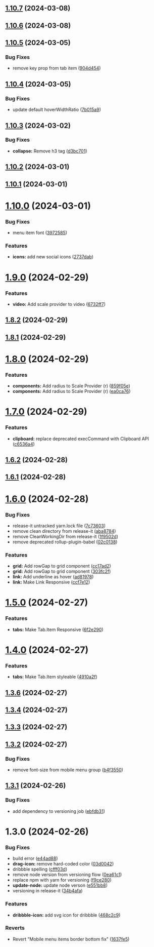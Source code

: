 

## [1.10.7](https://github.com/red-ninjas/himalaya-ui/compare/v1.10.6...v1.10.7) (2024-03-08)

## [1.10.6](https://github.com/red-ninjas/himalaya-ui/compare/v1.10.5...v1.10.6) (2024-03-08)

## [1.10.5](https://github.com/red-ninjas/himalaya-ui/compare/v1.10.4...v1.10.5) (2024-03-05)


### Bug Fixes

* remove key prop from tab item ([904d454](https://github.com/red-ninjas/himalaya-ui/commit/904d4542682d9f1c6289c0c04cb6cd4d46263862))

## [1.10.4](https://github.com/red-ninjas/himalaya-ui/compare/v1.10.3...v1.10.4) (2024-03-05)


### Bug Fixes

* update default hoverWidthRatio ([7b015a9](https://github.com/red-ninjas/himalaya-ui/commit/7b015a9568f84bf3ca2e424d0a441663ebfb0754))

## [1.10.3](https://github.com/red-ninjas/himalaya-ui/compare/v1.10.2...v1.10.3) (2024-03-02)


### Bug Fixes

* **collapse:** Remove h3 tag ([d3bc701](https://github.com/red-ninjas/himalaya-ui/commit/d3bc7017bbb3e31441090d6a99d1bf1e8b848d4e))

## [1.10.2](https://github.com/red-ninjas/himalaya-ui/compare/v1.10.1...v1.10.2) (2024-03-01)

## [1.10.1](https://github.com/red-ninjas/himalaya-ui/compare/v1.10.0...v1.10.1) (2024-03-01)

# [1.10.0](https://github.com/red-ninjas/himalaya-ui/compare/v1.9.0...v1.10.0) (2024-03-01)


### Bug Fixes

* menu item font ([3972585](https://github.com/red-ninjas/himalaya-ui/commit/3972585a9ecfd271f7111cf08969284dd6244906))


### Features

* **icons:** add new social icons ([2737dab](https://github.com/red-ninjas/himalaya-ui/commit/2737dab59686145ddc6f87193629a7251a14720a))

# [1.9.0](https://github.com/red-ninjas/himalaya-ui/compare/v1.8.2...v1.9.0) (2024-02-29)


### Features

* **video:** Add scale provider to video ([6732ff7](https://github.com/red-ninjas/himalaya-ui/commit/6732ff7ef1c0e56c106eed8314b897da49fdc157))

## [1.8.2](https://github.com/red-ninjas/himalaya-ui/compare/v1.8.1...v1.8.2) (2024-02-29)

## [1.8.1](https://github.com/red-ninjas/himalaya-ui/compare/v1.8.0...v1.8.1) (2024-02-29)

# [1.8.0](https://github.com/red-ninjas/himalaya-ui/compare/v1.7.0...v1.8.0) (2024-02-29)


### Features

* **components:** Add radius to Scale Provider (r) ([859f05e](https://github.com/red-ninjas/himalaya-ui/commit/859f05e0e0ffc0d2420e32db4a6623a4a3e9f3a0))
* **components:** Add radius to Scale Provider (r) ([ea0ca76](https://github.com/red-ninjas/himalaya-ui/commit/ea0ca761566f43c0c9e2be3d13f82438e1bc5054))

# [1.7.0](https://github.com/red-ninjas/himalaya-ui/compare/v1.6.2...v1.7.0) (2024-02-29)


### Features

* **clipboard:** replace deprecated execCommand with Clipboard API ([c6536a4](https://github.com/red-ninjas/himalaya-ui/commit/c6536a41f3ada71c8d2f2bd281251d9c2e346908))

## [1.6.2](https://github.com/red-ninjas/himalaya-ui/compare/v1.6.1...v1.6.2) (2024-02-28)

## [1.6.1](https://github.com/red-ninjas/himalaya-ui/compare/v1.6.0...v1.6.1) (2024-02-28)

# [1.6.0](https://github.com/red-ninjas/himalaya-ui/compare/v1.5.0...v1.6.0) (2024-02-28)


### Bug Fixes

* release-it untracked yarn.lock file ([7c73603](https://github.com/red-ninjas/himalaya-ui/commit/7c73603263b2b847cfe09c96252aecfe2252b798))
* remove clean directory from release-it ([aba8784](https://github.com/red-ninjas/himalaya-ui/commit/aba8784e4a4a992fdb65640d1587bc24a69fe310))
* remove CleanWorkingDir from release-it ([1f9502d](https://github.com/red-ninjas/himalaya-ui/commit/1f9502de72976da9ae2c2fe11523765cb0c75e91))
* remove deprecated rollup-plugin-babel ([02c0138](https://github.com/red-ninjas/himalaya-ui/commit/02c01383c7e014bec7105d235e4d6662d17c5a89))


### Features

* **grid:** Add rowGap to grid component ([cc17ad2](https://github.com/red-ninjas/himalaya-ui/commit/cc17ad28e6d5976ea4593b1f362bf72fc49ecd21))
* **grid:** Add rowGap to grid component ([303fc2f](https://github.com/red-ninjas/himalaya-ui/commit/303fc2fd4166e957fbaf7a8110a163ab4a920ca2))
* **link:** Add underline as hover ([ad81978](https://github.com/red-ninjas/himalaya-ui/commit/ad81978db761f0b20df6961b603e7aefb9a94c11))
* **link:** Make Link Responsive ([ccf7e12](https://github.com/red-ninjas/himalaya-ui/commit/ccf7e12b09d95f576adb5af5d973f804e2210dc3))

# [1.5.0](https://github.com/red-ninjas/himalaya-ui/compare/v1.4.0...v1.5.0) (2024-02-27)


### Features

* **tabs:** Make Tab.Item Responsive ([6f2e290](https://github.com/red-ninjas/himalaya-ui/commit/6f2e290f5db77f4401ddd6bd84dbfa273df902d0))

# [1.4.0](https://github.com/red-ninjas/himalaya-ui/compare/v1.3.6...v1.4.0) (2024-02-27)


### Features

* **tabs:** Make Tab.Item styleable ([4910a2f](https://github.com/red-ninjas/himalaya-ui/commit/4910a2fcc920e06904c9a7eacaf9245be7546173))

## [1.3.6](https://github.com/red-ninjas/himalaya-ui/compare/v1.3.4...v1.3.6) (2024-02-27)

## [1.3.4](https://github.com/red-ninjas/himalaya-ui/compare/v1.3.3...v1.3.4) (2024-02-27)

## [1.3.3](https://github.com/red-ninjas/himalaya-ui/compare/v1.3.2...v1.3.3) (2024-02-27)

## [1.3.2](https://github.com/red-ninjas/himalaya-ui/compare/v1.3.1...v1.3.2) (2024-02-27)


### Bug Fixes

* remove font-size from mobile menu group ([b4f3550](https://github.com/red-ninjas/himalaya-ui/commit/b4f3550322eefc0a9e247ba2598e8254e871960b))

## [1.3.1](https://github.com/red-ninjas/himalaya-ui/compare/v1.3.0...v1.3.1) (2024-02-26)


### Bug Fixes

* add dependency to versioning job ([ebfdb31](https://github.com/red-ninjas/himalaya-ui/commit/ebfdb31a679488b40e804ef6de2f7c7ced134af9))

# 1.3.0 (2024-02-26)


### Bug Fixes

* build error ([e44ad88](https://github.com/red-ninjas/himalaya-ui/commit/e44ad88e2598bc26d00f053813ce75222e29e047))
* **drag-icon:** remove hard-coded color ([03d0042](https://github.com/red-ninjas/himalaya-ui/commit/03d004226f1e60cadde4e531878c25e243e9c386))
* dribbble spelling ([cfff03d](https://github.com/red-ninjas/himalaya-ui/commit/cfff03d635b8c691731e7b98392024a19910d9b9))
* remove node version from versioning flow ([0ea61c1](https://github.com/red-ninjas/himalaya-ui/commit/0ea61c19ef1fcb9305cf1c7421c00eb11e8554c1))
* replace npm with yarn for versioning ([f9ce280](https://github.com/red-ninjas/himalaya-ui/commit/f9ce280d532c66221310c46213c7b9609290d060))
* **update-node:** update node verson ([e551bb8](https://github.com/red-ninjas/himalaya-ui/commit/e551bb8bf3fd40abe23f81793c40382c716216c5))
* versioning in release-it ([34b4afa](https://github.com/red-ninjas/himalaya-ui/commit/34b4afae9ed8eeac9fb0e9d39632fd333850accb))


### Features

* **dribbble-icon:** add svg icon for dribbble ([468c2c9](https://github.com/red-ninjas/himalaya-ui/commit/468c2c9c03322fcfacd41da94242d8d3b2251f5f))


### Reverts

* Revert "Mobile menu items border bottom fix" ([1637fe5](https://github.com/red-ninjas/himalaya-ui/commit/1637fe50ac059141b5bc9fd865280f690f27c1fa))
